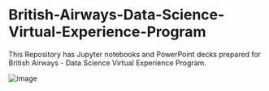 # British-Airways-Data-Science-Virtual-Experience-Program
This Repository has Jupyter notebooks and PowerPoint decks prepared for British Airways - Data Science Virtual Experience Program.


![image](https://github.com/VivekKumar-Rai/British-Airways-Data-Science-Virtual-Experience-Program/assets/108319180/179078ae-c03b-49d5-ab04-5b3fa326fb53)
